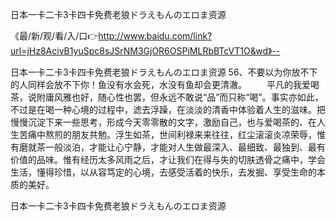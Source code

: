 日本一卡二卡3卡四卡免费老狼ドラえもんのエロま资源

《最/新/观/看/入/口👉http://www.baidu.com/link?url=jHz8AcivB1yuSpc8sJSrNM3GjOR6OSPiMLRbBTcVT1O&wd》--

日本一卡二卡3卡四卡免费老狼ドラえもんのエロま资源	56、不要以为你放不下的人同样会放不下你！鱼没有水会死，水没有鱼却会更清澈。
　　平凡的我爱喝茶，说附庸风雅也好，随心性也罢，但永远不敢说“品”而只称“喝”。事实亦如此，不过是在喝一种心境的过程中，滤去浮躁，在淡淡的清香中体验着人生的滋味。把慢慢沉淀下来一些思考，形成今天零零散的文字，激励自己，也与爱喝茶的、在人生苦痛中熬煎的朋友共勉。浮生如茶，世间利禄来来往往，红尘滚滚炎凉荣辱，惟有磨就茶一般淡泊，才能让心宁静，才能对人生做最深入、最细致、最独到、最有价值的品味。惟有经历太多风雨之后，才让我们在得与失的切肤透骨之痛中，学会生活，懂得珍惜，以从容笃定的心境，去感受活着的快乐，去发掘、享受生命的本质的美好。





日本一卡二卡3卡四卡免费老狼ドラえもんのエロま资源
